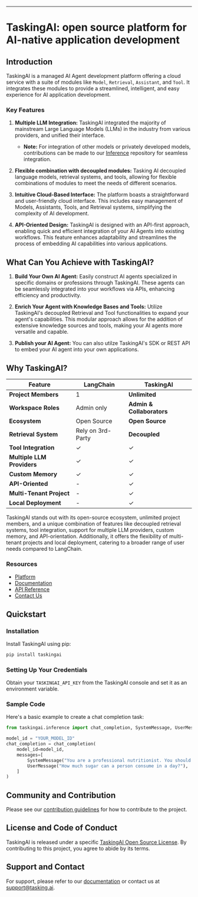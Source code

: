 <p align="center">
<img src="./static/img/LOGO+TEXT.svg" alt="">
</p>

---

# TaskingAI: open source platform for AI-native application development

## Introduction

TaskingAI is a managed AI Agent development platform offering a cloud service with a suite of modules like `Model`, `Retrieval`, `Assistant`, and `Tool`. It integrates these modules to provide a streamlined, intelligent, and easy experience for AI application development.

### Key Features

1. **Multiple LLM Integration:** TaskingAI integrated the majority of mainstream Large Language Models (LLMs) in the industry from various providers, and unified their interface.

   - **Note:** For integration of other models or privately developed models, contributions can be made to our
     [Inference](https://github.com/TaskingAI/TaskingAI-Inference) repository for seamless integration.

2. **Flexible combination with decoupled modules:** Tasking AI decoupled language models, retrieval systems, and tools, allowing for flexible combinations of modules to meet the needs of different scenarios.
3. **Intuitive Cloud-Based Interface:** The platform boasts a straightforward and user-friendly cloud interface. This includes easy management of Models, Assistants, Tools, and Retrieval systems, simplifying the complexity of AI development.

4. **API-Oriented Design:** TaskingAI is designed with an API-first approach, enabling quick and efficient integration of your AI Agents into existing workflows. This feature enhances adaptability and streamlines the process of embedding AI capabilities into various applications.

## What Can You Achieve with TaskingAI?

1. **Build Your Own AI Agent:** Easily construct AI agents specialized in specific domains or professions through TaskingAI.
These agents can be seamlessly integrated into your workflows via APIs, enhancing efficiency and productivity. 

2. **Enrich Your Agent with Knowledge Bases and Tools:** Utilize TaskingAI's decoupled Retrieval and Tool functionalities to expand your agent's capabilities. 
This modular approach allows for the addition of extensive knowledge sources and tools, making your AI agents more versatile and capable.
3. **Publish your AI Agent:** You can also utilze TaskingAI's SDK or REST API to embed your AI agent into your own applications.

## Why TaskingAI?

| Feature                    | LangChain         | TaskingAI                 |
| -------------------------- | ----------------- | ------------------------- |
| **Project Members**        | 1                 | **Unlimited**             |
| **Workspace Roles**        | Admin only        | **Admin & Collaborators** |
| **Ecosystem**              | Open Source       | **Open Source**           |
| **Retrieval System**       | Rely on 3rd-Party | **Decoupled**             |
| **Tool Integration**       | ✓                 | ✓                         |
| **Multiple LLM Providers** | ✓                 | ✓                         |
| **Custom Memory**          | ✓                 | ✓                         |
| **API-Oriented**           | -                 | ✓                         |
| **Multi-Tenant Project**   | -                 | ✓                         |
| **Local Deployment**       | -                 | ✓                         |

TaskingAI stands out with its open-source ecosystem, unlimited project members, and a unique combination of features
like decoupled retrieval systems, tool integration, support for multiple LLM providers, custom memory, and
API-orientation. Additionally, it offers the flexibility of multi-tenant projects and local deployment, catering to a broader range of user needs compared to LangChain.

### Resources

- [Platform](https://app.tasking.ai)
- [Documentation](https://docs.tasking.ai)
- [API Reference](https://docs.tasking.ai/api)
- [Contact Us](https://www.tasking.ai/contact-us)

## Quickstart

### Installation

Install TaskingAI using pip:

```bash
pip install taskingai
```

### Setting Up Your Credentials

Obtain your `TASKINGAI_API_KEY` from the TaskingAI console and set it as an environment variable.

### Sample Code

Here's a basic example to create a chat completion task:

```python
from taskingai.inference import chat_completion, SystemMessage, UserMessage

model_id = "YOUR_MODEL_ID"
chat_completion = chat_completion(
    model_id=model_id,
    messages=[
        SystemMessage("You are a professional nutritionist. You should always reply with a friendly tone."),
        UserMessage("How much sugar can a person consume in a day?"),
    ]
)
```

## Community and Contribution

Please see our [contribution guidelines](./CONTRIBUTING.md) for how to contribute to the project.

## License and Code of Conduct

TaskingAI is released under a specific [TaskingAI Open Source License](./LICENSE). By contributing to this project, you agree to abide by its terms.

## Support and Contact

For support, please refer to our [documentation](https://docs.tasking.ai) or contact us at [support@tasking.ai](mailto:support@tasking.ai).
